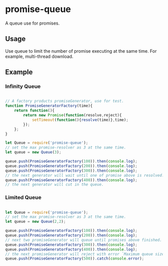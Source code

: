 # promise-queue
A queue use for promises.

## Usage

Use queue to limit the number of promise executing at the same time. For example, multi-thread download.

## Example

### Infinity Queue
```javascript

// A factory products promiseGenerator, use for test.
function PromiseGeneratorFactory(time){
    return function(){
        return new Promise(function(resolve,reject){
            setTimeout(function(){resolve(time)},time);
        });
    };
}

let Queue = require('promise-queue');
// set the max promise-resolver as 3 at the same time.
let queue = new Queue(3);

queue.push(PromiseGeneratorFactory(100)).then(console.log);
queue.push(PromiseGeneratorFactory(200)).then(console.log);
queue.push(PromiseGeneratorFactory(300)).then(console.log);
// the next generator will wait until one of promise above is resolved.
queue.push(PromiseGeneratorFactory(400)).then(console.log);
// the next generator will cut in the queue.
```

### Limited Queue
```javascript

let Queue = require('promise-queue');
// set the max promise-resolver as 3 at the same time.
let queue = new Queue(2,2);

queue.push(PromiseGeneratorFactory(100)).then(console.log);
queue.push(PromiseGeneratorFactory(200)).then(console.log);
// next two promiseGenerator will queue until promises above finished.
queue.push(PromiseGeneratorFactory(300)).then(console.log);
queue.push(PromiseGeneratorFactory(400)).then(console.log);
// the next promiseGenerator will reject with error `Maximum queue size exceeded`.
queue.push(PromiseGeneratorFactory(500)).catch(console.error);

```
